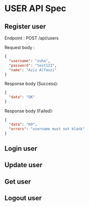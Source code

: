 # USER API Spec

## Register user

Endpoint : POST /api/users

Request body : 

```json
{
  "username": "zuha",
  "password": "test123",
  "name": "Aziz Alfauzi"
}      
```

Response body (Success):

```json
{
  "data": "OK"
}      
```

Response body (Failed):

```json
{
  "data": "KO",
  "errors": "username must not blank"
}      
```

## Login user

## Update user

## Get user

## Logout user